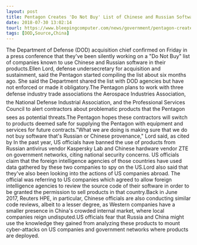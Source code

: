 ```yaml
---
layout: post
title: Pentagon Creates 'Do Not Buy' List of Chinese and Russian Software Providers
date: 2018-07-30 13:02:14
tourl: https://www.bleepingcomputer.com/news/government/pentagon-creates-do-not-buy-list-of-chinese-and-russian-software-providers/
tags: [DOD,Source,China]
---
```

The Department of Defense (DOD) acquisition chief confirmed on Friday in a press conference that they've been silently working on a "Do Not Buy" list of companies known to use Chinese and Russian software in their products.Ellen Lord, defense undersecretary for acquisition and sustainment, said the Pentagon started compiling the list about six months ago. She said the Department shared the list with DOD agencies but have not enforced or made it obligatory.The Pentagon plans to work with three defense industry trade associations the Aerospace Industries Association, the National Defense Industrial Association, and the Professional Services Council to alert contractors about problematic products that the Pentagon sees as potential threats.The Pentagon hopes these contractors will switch to products deemed safe for supplying the Pentagon with equipment and services for future contracts."What we are doing is making sure that we do not buy software that's Russian or Chinese provenance," Lord said, as cited by In the past year, US officials have banned the use of products from Russian antivirus vendor Kaspersky Lab and Chinese hardware vendor ZTE on government networks, citing national security concerns. US officials claim that the foreign intelligence agencies of those countries have used data gathered by these two companies to spy on the US.Lord also said that they've also been looking into the actions of US companies abroad. The official was referring to US companies which agreed to allow foreign intelligence agencies to review the source code of their software in order to be granted the permission to sell products in that country.Back in June 2017, Reuters HPE, in particular, Chinese officials are also conducting similar code reviews, albeit to a lesser degree, as Western companies have a smaller presence in China's crowded internal market, where local companies reign undisputed.US officials fear that Russia and China might use the knowledge they gained from analyzing these products to mount cyber-attacks on US companies and government networks where products are deployed.